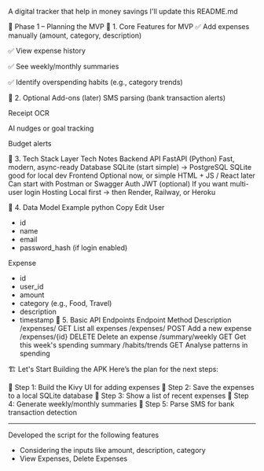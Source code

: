 A digital tracker that help in money savings
I'll update this README.md

📌 Phase 1 – Planning the MVP
🔹 1. Core Features for MVP
✅ Add expenses manually (amount, category, description)

✅ View expense history

✅ See weekly/monthly summaries

✅ Identify overspending habits (e.g., category trends)

🔹 2. Optional Add-ons (later)
SMS parsing (bank transaction alerts)

Receipt OCR

AI nudges or goal tracking

Budget alerts

🔹 3. Tech Stack
Layer	Tech	Notes
Backend API	FastAPI (Python)	Fast, modern, async-ready
Database	SQLite (start simple) → PostgreSQL	SQLite good for local dev
Frontend	Optional now, or simple HTML + JS / React later	Can start with Postman or Swagger
Auth	JWT (optional)	If you want multi-user login
Hosting	Local first → then Render, Railway, or Heroku	

🔹 4. Data Model Example
python
Copy
Edit
User
- id
- name
- email
- password_hash (if login enabled)

Expense
- id
- user_id
- amount
- category (e.g., Food, Travel)
- description
- timestamp
🔹 5. Basic API Endpoints
Endpoint	Method	Description
/expenses/	GET	List all expenses
/expenses/	POST	Add a new expense
/expenses/{id}	DELETE	Delete an expense
/summary/weekly	GET	Get this week's spending summary
/habits/trends	GET	Analyse patterns in spending

🏗️ Let's Start Building the APK
Here’s the plan for the next steps:

🔹 Step 1: Build the Kivy UI for adding expenses
🔹 Step 2: Save the expenses to a local SQLite database
🔹 Step 3: Show a list of recent expenses
🔹 Step 4: Generate weekly/monthly summaries
🔹 Step 5: Parse SMS for bank transaction detection

-------------
Developed the script for the following features
-  Considering the inputs like amount, description, category
-  View Expenses, Delete Expenses
